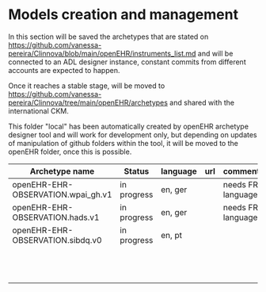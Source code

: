 # Models creation and management

In this section will be saved the archetypes that are stated on https://github.com/vanessa-pereira/Clinnova/blob/main/openEHR/instruments_list.md and will be connected to an ADL designer instance, constant commits from different accounts are expected to happen. 

Once it reaches a stable stage, will be moved to https://github.com/vanessa-pereira/Clinnova/tree/main/openEHR/archetypes and shared with the international CKM.

This folder "local" has been automatically created by openEHR archetype designer tool and will work for development only, but depending on updates of manipulation of github folders within the tool, it will be moved to the openEHR folder, once this is possible. 


| Archetype name                                            | Status      | language    | url         | comment           |
| -----------                                               | ----------- |-----------  |-----------  |-----------        |
| openEHR-EHR-OBSERVATION.wpai_gh.v1                        | in progress | en, ger     |             | needs FR language |
| openEHR-EHR-OBSERVATION.hads.v1                           | in progress | en, ger     |             | needs FR language |
| openEHR-EHR-OBSERVATION.sibdq.v0                          | in progress | en, pt      |             |                   |
|                                                           |             |             |             |                   |
|                                                           |             |             |             |                   |
|                                                           |             |             |             |                   |
|                                                           |             |             |             |                   |
|                                                           |             |             |             |                   |
|                                                           |             |             |             |                   |
|                                                           |             |             |             |                   |
|                                                           |             |             |             |                   |
|                                                           |             |             |             |                   |
|                                                           |             |             |             |                   |
|                                                           |             |             |             |                   |
|                                                           |             |             |             |                   |

